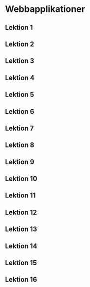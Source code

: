 # Webbapplikationer

## Lektion 1

## Lektion 2

## Lektion 3

## Lektion 4

## Lektion 5

## Lektion 6

## Lektion 7

## Lektion 8

## Lektion 9

## Lektion 10

## Lektion 11

## Lektion 12

## Lektion 13

## Lektion 14

## Lektion 15

## Lektion 16
